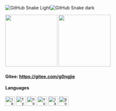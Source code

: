 <!-- [![](https://github-readme-stats.vercel.app/api?username=g0ngjie&theme=dracula)](https://github.com/g0ngjie)
[![](https://github-readme-stats.vercel.app/api/top-langs/?username=g0ngjie&layout=compact&theme=cobalt)](https://github.com/g0ngjie) -->

<!-- <div align="center"> -->
![GitHub Snake Light](https://raw.githubusercontent.com/g0ngjie/g0ngjie/output/github-snake-dark.svg#gh-dark-mode-only)![GitHub Snake dark](https://raw.githubusercontent.com/g0ngjie/g0ngjie/output/github-snake.svg#gh-light-mode-only)

<div>
  <p>
    <img
      src="https://github-readme-stats.vercel.app/api?username=g0ngjie&theme=dracula&show_icons=true"
      height="165"
    />
    <img
      src="https://github-readme-stats.vercel.app/api/top-langs/?username=g0ngjie&layout=compact&theme=cobalt"
      height="165"
    />
  </p>
</div>

#### Gitee: <a href="https://gitee.com/g0ngjie" target="_blank">https://gitee.com/g0ngjie</a>

#### Languages

<!-- languages:start -->
<!-- prettier-ignore-start -->
<!-- markdownlint-disable -->
<code><img height="30" src="https://github.com/g0ngjie/2016/wiki/images/javascript.png" alt="javascript" /></code>
<code><img height="30" src="https://github.com/g0ngjie/2016/wiki/images/typescript.png" alt="typescript" /></code>
<code><img height="30" src="https://github.com/g0ngjie/2016/wiki/images/nodejs.png" alt="nodejs" /></code>
<code><img height="30" src="https://github.com/g0ngjie/2016/wiki/images/vuejs.png" alt="vuejs"/></code>
<code><img height="30" src="https://github.com/g0ngjie/2016/wiki/images/java.png" alt="java"/></code>
<code><img height="30" src="https://github.com/g0ngjie/2016/wiki/images/golang.png" alt="golang"/></code>
<!-- markdownlint-restore -->
<!-- prettier-ignore-end -->
<!-- languages:end -->
